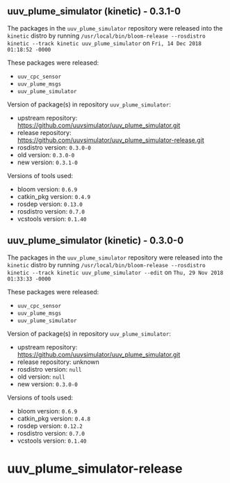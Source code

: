## uuv_plume_simulator (kinetic) - 0.3.1-0

The packages in the `uuv_plume_simulator` repository were released into the `kinetic` distro by running `/usr/local/bin/bloom-release --rosdistro kinetic --track kinetic uuv_plume_simulator` on `Fri, 14 Dec 2018 01:18:52 -0000`

These packages were released:
- `uuv_cpc_sensor`
- `uuv_plume_msgs`
- `uuv_plume_simulator`

Version of package(s) in repository `uuv_plume_simulator`:

- upstream repository: https://github.com/uuvsimulator/uuv_plume_simulator.git
- release repository: https://github.com/uuvsimulator/uuv_plume_simulator-release.git
- rosdistro version: `0.3.0-0`
- old version: `0.3.0-0`
- new version: `0.3.1-0`

Versions of tools used:

- bloom version: `0.6.9`
- catkin_pkg version: `0.4.9`
- rosdep version: `0.13.0`
- rosdistro version: `0.7.0`
- vcstools version: `0.1.40`


## uuv_plume_simulator (kinetic) - 0.3.0-0

The packages in the `uuv_plume_simulator` repository were released into the `kinetic` distro by running `/usr/local/bin/bloom-release --rosdistro kinetic --track kinetic uuv_plume_simulator --edit` on `Thu, 29 Nov 2018 01:33:33 -0000`

These packages were released:
- `uuv_cpc_sensor`
- `uuv_plume_msgs`
- `uuv_plume_simulator`

Version of package(s) in repository `uuv_plume_simulator`:

- upstream repository: https://github.com/uuvsimulator/uuv_plume_simulator.git
- release repository: unknown
- rosdistro version: `null`
- old version: `null`
- new version: `0.3.0-0`

Versions of tools used:

- bloom version: `0.6.9`
- catkin_pkg version: `0.4.8`
- rosdep version: `0.12.2`
- rosdistro version: `0.7.0`
- vcstools version: `0.1.40`


# uuv_plume_simulator-release